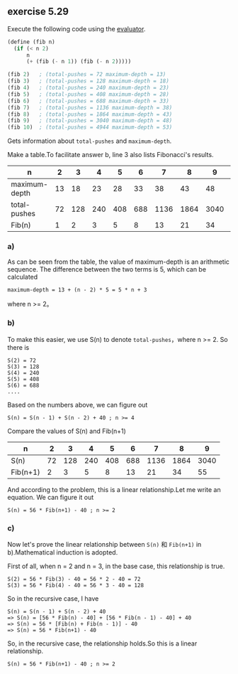 ## exercise 5.29

Execute the following code using the [evaluator](./ch5-eceval.scm).

``` Scheme
(define (fib n)
  (if (< n 2)
      n
      (+ (fib (- n 1)) (fib (- n 2)))))

(fib 2)   ; (total-pushes = 72 maximum-depth = 13)
(fib 3)   ; (total-pushes = 128 maximum-depth = 18)
(fib 4)   ; (total-pushes = 240 maximum-depth = 23)
(fib 5)   ; (total-pushes = 408 maximum-depth = 28)
(fib 6)   ; (total-pushes = 688 maximum-depth = 33)
(fib 7)   ; (total-pushes = 1136 maximum-depth = 38)
(fib 8)   ; (total-pushes = 1864 maximum-depth = 43) 
(fib 9)   ; (total-pushes = 3040 maximum-depth = 48)
(fib 10)  ; (total-pushes = 4944 maximum-depth = 53)
```

Gets information about `total-pushes` and `maximum-depth`.

Make a table.To facilitate answer b, line 3 also lists Fibonacci's results.

|  n               | 2  | 3  | 4  | 5  | 6  | 7  | 8  | 9  | 10 |
|--------------    |----|----|----|----|----|----|----|----|----|
| maximum-depth    | 13 | 18 | 23 | 28 | 33 | 38 | 43 | 48 | 53 |
| total-pushes     | 72 | 128| 240| 408| 688|1136|1864|3040|4944|
| Fib(n)           | 1  | 2  | 3  | 5  | 8  | 13 | 21 | 34 | 55 |

### a)

As can be seen from the table, the value of maximum-depth is an arithmetic sequence. The difference between the two terms is 5, which can be calculated

```
maximum-depth = 13 + (n - 2) * 5 = 5 * n + 3
```

where n >= 2。

### b)

To make this easier, we use S(n) to denote `total-pushes`，where n >= 2. So there is

```
S(2) = 72
S(3) = 128
S(4) = 240
S(5) = 408
S(6) = 688
....
```

Based on the numbers above, we can figure out

```
S(n) = S(n - 1) + S(n - 2) + 40 ; n >= 4
```

Compare the values of S(n) and Fib(n+1)

|  n       | 2  | 3  | 4  | 5  | 6  | 7  | 8  | 9  |
|--------- |----|----|----|----|----|----|----|----|
| S(n)     | 72 | 128| 240| 408| 688|1136|1864|3040|
| Fib(n+1) | 2  | 3  | 5  | 8  | 13 | 21 | 34 | 55 |

And according to the problem, this is a linear relationship.Let me write an equation. We can figure it out

```
S(n) = 56 * Fib(n+1) - 40 ; n >= 2
```

### c)

Now let's prove the linear relationship between `S(n)` 和 `Fib(n+1)` in b).Mathematical induction is adopted.

First of all, when n = 2 and n = 3, in the base case, this relationship is true.

```
S(2) = 56 * Fib(3) - 40 = 56 * 2 - 40 = 72
S(3) = 56 * Fib(4) - 40 = 56 * 3 - 40 = 128
```

So in the recursive case, I have

```
S(n) = S(n - 1) + S(n - 2) + 40
=> S(n) = [56 * Fib(n) - 40] + [56 * Fib(n - 1) - 40] + 40
=> S(n) = 56 * [Fib(n) + Fib(n - 1)] - 40
=> S(n) = 56 * Fib(n+1) - 40
```

So, in the recursive case, the relationship holds.So this is a linear relationship.

```
S(n) = 56 * Fib(n+1) - 40 ; n >= 2
```
